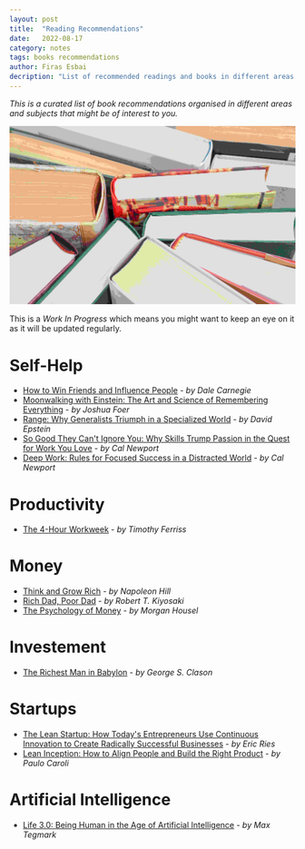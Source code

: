 ```yaml
---
layout: post
title:  "Reading Recommendations"
date:   2022-08-17
category: notes
tags: books recommendations
author: Firas Esbai
decription: "List of recommended readings and books in different areas of life and subjects"
---
```


*This is a curated list of book recommendations organised in different areas and subjects that might be of interest to you.*

![image](/assets/images/articles/13_reading_recommendations.jpg)


This is a *Work In Progress* which means you might want to keep an eye on it as it will be updated regularly. 

# Self-Help 

- [How to Win Friends and Influence People](https://www.goodreads.com/book/show/4865.How_to_Win_Friends_and_Influence_People) - *by Dale Carnegie*
- [Moonwalking with Einstein: The Art and Science of Remembering Everything](https://joshuafoer.com/) - *by Joshua Foer*
- [Range: Why Generalists Triumph in a Specialized World](https://davidepstein.com/the-range/) - *by David Epstein*
- [So Good They Can't Ignore You: Why Skills Trump Passion in the Quest for Work You Love](https://calnewport.com/writing/) - *by Cal Newport*
- [Deep Work: Rules for Focused Success in a Distracted World](https://calnewport.com/writing/) - *by Cal Newport*

# Productivity

- [The 4-Hour Workweek](https://tim.blog/tim-ferriss-books/#the-4-hour-workweek) - *by Timothy Ferriss*

# Money

- [Think and Grow Rich](https://www.naphill.org/shop/books/paperback/think-and-grow-rich-the-1937-edition/) - *by Napoleon Hill*
- [Rich Dad, Poor Dad](https://www.richdad.com/about/rich-dad) - *by Robert T. Kiyosaki*
- [The Psychology of Money](https://www.morganhousel.com/) - *by Morgan Housel*

# Investement
 
- [The Richest Man in Babylon](https://www.goodreads.com/book/show/1052.The_Richest_Man_in_Babylon) - *by  George S. Clason* 

# Startups

- [The Lean Startup: How Today's Entrepreneurs Use Continuous Innovation to Create Radically Successful Businesses](https://theleanstartup.com/) - *by Eric Ries*
- [Lean Inception: How to Align People and Build the Right Product](https://caroli.org/en/livro/lean-inception-how-to-align-people-and-build-the-right-product/) - *by Paulo Caroli* 

# Artificial Intelligence 

- [Life 3.0: Being Human in the Age of Artificial Intelligence](https://www.goodreads.com/en/book/show/34272565) - *by Max Tegmark* 
